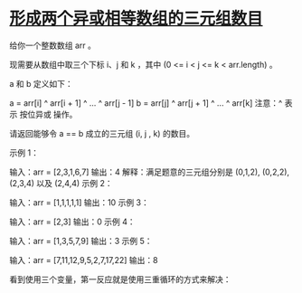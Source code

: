 # [形成两个异或相等数组的三元组数目](https://leetcode-cn.com/problems/count-triplets-that-can-form-two-arrays-of-equal-xor/)

给你一个整数数组 arr 。

现需要从数组中取三个下标 i、j 和 k ，其中 (0 <= i < j <= k < arr.length) 。

a 和 b 定义如下：

a = arr[i] ^ arr[i + 1] ^ ... ^ arr[j - 1]
b = arr[j] ^ arr[j + 1] ^ ... ^ arr[k]
注意：^ 表示 按位异或 操作。

请返回能够令 a == b 成立的三元组 (i, j , k) 的数目。

 

示例 1：

输入：arr = [2,3,1,6,7]
输出：4
解释：满足题意的三元组分别是 (0,1,2), (0,2,2), (2,3,4) 以及 (2,4,4)
示例 2：

输入：arr = [1,1,1,1,1]
输出：10
示例 3：

输入：arr = [2,3]
输出：0
示例 4：

输入：arr = [1,3,5,7,9]
输出：3
示例 5：

输入：arr = [7,11,12,9,5,2,7,17,22]
输出：8



看到使用三个变量，第一反应就是使用三重循环的方式来解决：

```java
```

